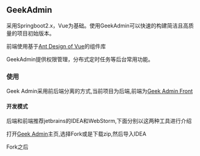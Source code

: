## GeekAdmin

采用Springboot2.x，Vue为基础。使用GeekAdmin可以快速的构建简洁且高质量的项目初始版本。

前端使用基于[Ant Design of Vue](https://github.com/vueComponent/ant-design-vue)的组件库

GeekAdmin提供权限管理，分布式定时任务等后台常用功能。

### 使用

Geek Admin采用前后端分离的方式,当前项目为后端,前端为[Geek Admin Front](https://github.com/Asens/GeekAdminFront)

#### 开发模式

后端和前端推荐jetbrains的IDEA和WebStorm,下面分别以这两种工具进行介绍

打开[Geek Admin](https://github.com/Asens/GeekAdmin)主页,选择Fork或是下载zip,然后导入IDEA

Fork之后